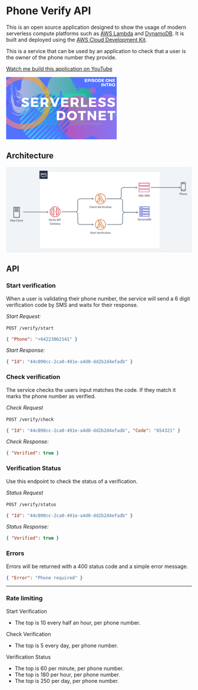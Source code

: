 # Phone Verify API

This is an open source application designed to show the usage of modern serverless compute platforms such as [AWS Lambda](https://aws.amazon.com/lambda/) and [DynamoDB](https://aws.amazon.com/dynamodb/). It is built and deployed using the [AWS Cloud Development Kit](https://docs.aws.amazon.com/CDK/latest/userguide/what-is.html).

This is a service that can be used by an application to check that a user is the owner of the phone number they provide.

[Watch me build this application on YouTube](https://www.youtube.com/watch?v=c9UXHPX6-Ns&list=PLbuD6VMxPZScqUXKm2QAc_InCGdP6jKJy)

<img src="docs/youtube.png" alt="YouTube" width="300">

## Architecture

![Diagram](docs/diagram.png)

## API

### Start verification

When a user is validating their phone number, the service will send a 6 digit verification code by SMS and waits for their response.

*Start Request:*

`POST /verify/start`

```json
{ "Phone": "+64223062141" }
```

*Start Response:*

```json
{ "Id": "44c090cc-2ca0-491e-a4d0-dd2b2d4efadb" }
```

### Check verification

The service checks the users input matches the code. If they match it marks the phone number as verified.

*Check Request*

`POST /verify/check`

```json
{ "Id": "44c090cc-2ca0-491e-a4d0-dd2b2d4efadb", "Code": "654321" }
```

*Check Response:*

```json
{ "Verified": true }
```

### Verification Status

Use this endpoint to check the status of a verification.

*Status Request*

`POST /verify/status`

```json
{ "Id": "44c090cc-2ca0-491e-a4d0-dd2b2d4efadb" }
```

*Status Response:*

```json
{ "Verified": true }
```

### Errors

Errors will be returned with a 400 status code and a simple error message.

```json
{ "Error": "Phone required" }
```

--------------

### Rate limiting

Start Verification

* The top is 10 every half an hour, per phone number.

Check Verification

* The top is 5 every day, per phone number.

Verification Status

* The top is 60 per minute, per phone number.
* The top is 180 per hour, per phone number.
* The top is 250 per day, per phone number.
